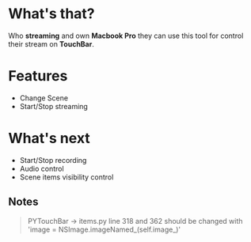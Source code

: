 # What's that?

Who **streaming** and own **Macbook Pro** they can use this tool for control their stream on **TouchBar**.


# Features

 - Change Scene
 - Start/Stop streaming

# What's next

 - Start/Stop recording
 - Audio control
 - Scene items visibility control

## Notes

> PYTouchBar -> items.py line 318 and 362 should be changed with 'image = NSImage.imageNamed_(self.image_)'
